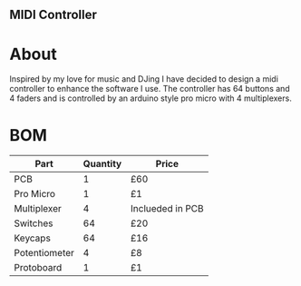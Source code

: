 ## MIDI Controller
# About
Inspired by my love for music and DJing I have decided to design a midi controller to enhance the software I use.  The controller has 64 buttons and 4 faders and is controlled by an arduino style pro micro with 4 multiplexers.


# BOM

| Part    | Quantity | Price |
| -------- | ------- | ------- |
| PCB | 1 | £60 |
| Pro Micro | 1 | £1 |
| Multiplexer | 4 | Inclueded in PCB |
| Switches | 64 | £20 |
| Keycaps | 64 | £16 |
| Potentiometer | 4 | £8 |
| Protoboard | 1 | £1 |
